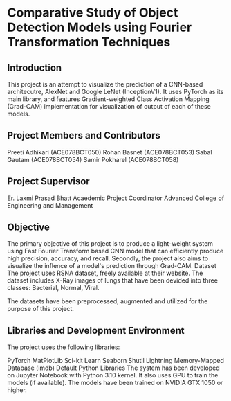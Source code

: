 # Comparative Study of Object Detection Models using Fourier Transformation Techniques
## Introduction
This project is an attempt to visualize the prediction of a CNN-based architecutre, AlexNet and Google LeNet (InceptionV1). It uses PyTorch as its main library, and features Gradient-weighted Class Activation Mapping (Grad-CAM) implementation for visualization of output of each of these models.

## Project Members and Contributors
Preeti Adhikari (ACE078BCT050) 
Rohan Basnet (ACE078BCT053) 
Sabal Gautam (ACE078BCT054) 
Samir Pokharel (ACE078BCT058) 
## Project Supervisor
Er. Laxmi Prasad Bhatt 
Acaedemic Project Coordinator 
Advanced College of Engineering and Management 

## Objective
The primary objective of this project is to produce a light-weight system using Fast Fourier Transform based CNN model that can efficiently produce high precision, accuracy, and recall.
Secondly, the project also aims to visualize the inflence of a model's prediction through Grad-CAM.
Dataset
The project uses RSNA dataset, freely available at their website. The dataset includes X-Ray images of lungs that have been devided into three classes: Bacterial, Normal, Viral.

The datasets have been preprocessed, augmented and utilized for the purpose of this project.

## Libraries and Development Environment
The project uses the following libraries:

PyTorch 
MatPlotLib 
Sci-kit Learn 
Seaborn 
Shutil 
Lightning Memory-Mapped Database (lmdb) 
Default Python Libraries 
The system has been developed on Jupyter Notebook with Python 3.10 kernel. It also uses GPU to train the models (if available). The models have been trained on NVIDIA GTX 1050 or higher.
